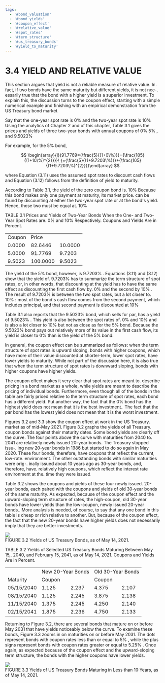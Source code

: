 ```yaml
---
tags:
  - '#bond_valuation'
  - '#bond_yields'
  - '#coupon_effect'
  - '#relative_value'
  - '#spot_rates'
  - '#term_structure'
  - '#us_treasury_bonds'
  - '#yield_to_maturity'
---
```

# 3.4 YIELD AND RELATIVE VALUE  

This section argues that yield is not a reliable measure of relative value. In. fact, if two bonds have the same maturity but different yields, it is not nec-. essarily true that the bond with a higher yield is a superior investment. To explain this, the discussion turns to the coupon effect, starting with a simple numerical example and finishing with an empirical demonstration from the US Treasury bond market.  

Say that the one-year spot rate is $0\%$ and the two-year spot rate is $10\%$ Using the analytics of Chapter 2 and of this chapter, Table 3.1 gives the prices and yields of three two-year bonds with annual coupons of $0\%$ $5\%$ , and $9.5023\%$  

For example, for the $5\%$ bond,  

$$
\begin{array}{l}{91.7769={\frac{5}{(1+0\%)}}+{\frac{105}{(1+10\%)^{2}}}}\ {={\frac{5}{(1+9.7203\%)}}+{\frac{105}{(1+9.7203\%)^{2}}}}\end{array}
$$  

where Equation (3.11) uses the assumed spot rates to discount cash flows and Equation (3.12) follows from the definition of yield to maturity.  

According to Table 3.1, the yield of the zero coupon bond is. $10\%$ Because this bond makes only one payment at maturity, its market price. can be found by discounting at either the two-year spot rate or at the bond's yield. Hence, those two must be equal at. $10\%$  

TABLE 3.1 Prices and Yields of Two-Year Bonds When the One- and Two-Year Spot Rates are. $0\%$ and $10\%$ Respectively. Coupons and Yields Are in Percent.   


<html><body><table><tr><td>Coupon</td><td>Price</td><td></td></tr><tr><td>0.0000</td><td>82.6446</td><td>10.0000</td></tr><tr><td>5.0000</td><td>91.7769</td><td>9.7203</td></tr><tr><td>9.5023</td><td>100.0000</td><td>9.5023</td></tr></table></body></html>  

The yield of the $5\%$ bond, however, is $9.7203\%$ . Equations (3.11) and (3.12) show that the yield of. $9.7203\%$ has to summarize the term structure of spot rates, or, in other words, that discounting at the yield has to have the same effect as discounting the first cash flow by. $0\%$ and the second by $10\%$ . The result of $9.7203\%$ is between the two spot rates, but a lot closer to. $10\%$ : most of the bond's cash flow comes from the second payment, which includes principal, and that second payment is discounted at $10\%$  

Table 3.1 also reports that the $9.5023\%$ bond, which sells for par, has a yield of $9.5023\%$ . This yield is also between the spot rates of. $0\%$ and $10\%$ and is also a lot closer to $10\%$ but not as close as for the $5\%$ bond. Because the $9.5023\%$ bond pays out relatively more of its value in the first cash flow, its yield is closer to $0\%$ than is the yield of the $5\%$ bond.  

In general, the coupon effect can be summarized as follows: when the term structure of spot rates is upward sloping, bonds with higher coupons, which have more of their value discounted at shorter-term, lower spot rates, have lower yields to maturity. While not part of the discussion here, it is also true that when the term structure of spot rates is downward sloping, bonds with higher coupons have higher yields.  

The coupon effect makes it very clear that spot rates are meant to. describe pricing in a bond market as a whole, while yields are meant to describe the pricing of individual bonds. Furthermore, even though all of the bonds in the table are fairly priced relative to the term structure of spot rates, each bond has a different yield. Put another way, the fact that the $0\%$ bond has the highest yield does not mean that it is the best investment.. The fact that the par bond has the lowest yield does not mean that it is the worst investment.  

Figures 3.2 and 3.3 show the coupon effect at work in the US Treasury. market as of mid-May 2021. Figure 3.2 graphs the yields of all Treasury. coupon bonds against their maturity dates. Some bond yields are clearly off the curve. The four points above the curve with maturities from 2040 to. 2041 are relatively newly issued 20-year bonds. The Treasury stopped issu-. ing new 20-year bonds in 1986 but started to do so again in May 2020. These four bonds, therefore, have coupons that reflect the current, low-rate. environment. The other outstanding bonds with similar maturities were orig-. inally issued about 10 years ago as 30-year bonds, and, therefore, have. relatively high coupons, which reflect the interest rate environment at the. time they were issued.  

Table 3.2 shows the coupons and yields of these four newly issued. 20-year bonds, each paired with the coupons and yields of old 30-year bonds of the same maturity. As expected, because of the coupon effect and the upward-sloping term structure of rates, the high-coupon, old 30-year bonds have lower yields than the low-coupon, newly issued 20-year bonds.. More analysis is needed, of course, to say that any one bond in this table is cheap or rich relative to another. But, because of the coupon effect, the fact that the new 20-year bonds have higher yields does not necessarily imply that they are better investments.  

![](6ee5276a4853295815821e04fe638c7ce3cffe26a78c0fd96f8474b28e9ffca6.jpg)  
FIGURE 3.2 Yields of US Treasury Bonds, as of May 14, 2021.  

TABLE 3.2 Yields of Selected US Treasury Bonds Maturing Between May 15,. 2040, and February 15, 2041, as of May 14, 2021. Coupons and Yields Are in Percent.   


<html><body><table><tr><td></td><td colspan="2">New 20-Year Bonds</td><td colspan="2">Old 30-Year Bonds</td></tr><tr><td>Maturity</td><td>Coupon</td><td></td><td>Coupon</td><td></td></tr><tr><td>05/15/2040</td><td>1.125</td><td>2.237</td><td>4.375</td><td>2.107</td></tr><tr><td>08/15/2040</td><td>1.125</td><td>2.245</td><td>3.875</td><td>2.138</td></tr><tr><td>11/15/2040</td><td>1.375</td><td>2.245</td><td>4.250</td><td>2.140</td></tr><tr><td>02/15/2041</td><td>1.875</td><td>2.236</td><td>4.750</td><td>2.133</td></tr></table></body></html>  

Returning to Figure 3.2, there are several bonds that mature on or before May 2031 that have yields noticeably below the curve. To examine these bonds, Figure 3.3 zooms in on maturities on or before May 2031. The dots represent bonds with coupon rates less than or equal to $5\%$ , while the plus signs represent bonds with coupon rates greater or equal to $5.25\%$ . Once again, as expected because of the coupon effect and the upward-sloping term structure, the bonds with the higher coupons have lower yields.  

![](3b63d8f2f068f1a4c3d3d88e80ee7ceb03bf65b0a24f7d331b8f2975f65e4e21.jpg)  
FIGURE 3.3  Yields of US Treasury Bonds Maturing in Less than 10 Years, as of May 14, 2021.  
